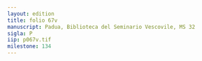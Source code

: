 ```yaml
---
layout: edition
title: folio 67v
manuscript: Padua, Biblioteca del Seminario Vescovile, MS 32
sigla: P
iip: p067v.tif
milestone: 134
---
```

